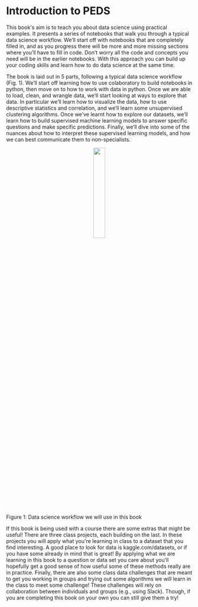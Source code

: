 # Introduction to PEDS

This book's aim is to teach you about data science using practical examples. It presents a series of notebooks that walk you through a typical data science workflow. We’ll start off with notebooks that are completely filled in, and as you progress there will be more and more missing sections where you’ll have to fill in code. Don’t worry all the code and concepts you need will be in the earlier notebooks. With this approach you can build up your coding skills and learn how to do data science at the same time.
  
The book is laid out in 5 parts, following a typical data science workflow (Fig. 1). We’ll start off learning how to use colaboratory to build notebooks in python, then move on to how to work with data in python. Once we are able to load, clean, and wrangle data, we’ll start looking at ways to explore that data. In particular we’ll learn how to visualize the data, how to use descriptive statistics and correlation, and we’ll learn some unsupervised clustering algorithms. Once we’ve learnt how to explore our datasets, we’ll learn how to build supervised machine learning models to answer specific questions and make specific predictions. Finally, we’ll dive into some of the nuances about how to interpret these supervised learning models, and how we can best communicate them to non-specialists.
  

<p align="center">
<img src='../images/DSFlow2.png' width="25%" class = 'center'>

</p align="center">
Figure 1: Data science workflow we will use in this book
 <p>

</p> 
  

If this book is being used with a course there are some extras that might be useful! There are three class projects, each building on the last. In these projects you will apply what you're learning in class to a dataset that you find interesting. A good place to look for data is kaggle.com/datasets, or if you have some already in mind that is great! By applying what we are learning in this book to a question or data set you care about you’ll hopefully get a good sense of how useful some of these methods really are in practice. Finally, there are also some class data challenges that are meant to get you working in groups and trying out some algorithms we will learn in the class to meet some challenge! These challenges will rely on collaboration between individuals and groups (e.g., using Slack). Though, if you are completing this book on your own you can still give them a try!
